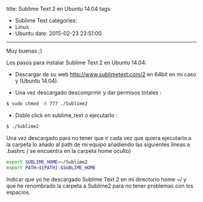 title: Sublime Text 2 en Ubuntu 14.04
tags:
  - Sublime Text
categories:
  - Linux
  - Ubuntu
date: 2015-02-23 23:51:00
---

Muy buenas ;)

Los pasos para instalar Sublime Text 2 en Ubuntu 14.04:

* Descargar de su web http://www.sublimetext.com/2 en 64bit en mi caso y (Ubuntu 14.04).

* Una vez descargado descomprmir y dar permisos totales :

```bash
$ sudo chmod -R 777 ./Sublime2
```

* Doble click en sublime_text o ejecutarlo :

```bash
$ ./Sublime2
```

Una vez descargado para no tener que ir cada vez que quiera ejecutarlo a la carpeta lo añado al path de mi equipo añadiendo las siguientes lineas a .bashrc ( se encuentra en la carpeta home oculto)


```bash
export SUBLIME_HOME=~/Sublime2
export PATH=${PATH}:$SUBLIME_HOME
```



Indicar que yo he descargado Sublime Text 2 en mi directorio home ~/ y que he renombrado la carpeta a Sublime2 para no tener problemas con los espacios.

